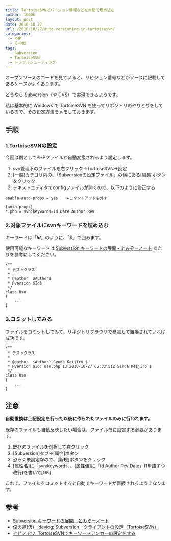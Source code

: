 ```yaml
---
title: TortoiseSVNでバージョン情報などを自動で埋め込む
author: 1000k
layout: post
date: 2010-10-27
url: /2010/10/27/auto-versioning-in-tortoisesvn/
categories:
  - PHP
  - その他
tags:
  - Subversion
  - TortoiseSVN
  - トラブルシューティング
---
```

オープンソースのコードを見ていると、リビジョン番号などがソースに記載してあるケースがよくあります。

どうやら Subversion（や CVS）で実現できるようです。

私は基本的に Windows で TortoiseSVN を使ってリポジトリのやりとりをしているので、その設定方法をメモしておきます。

<!--more-->

## 手順

### 1.TortoiseSVNの設定

今回は例としてPHPファイルが自動変換されるよう設定します。

  1. svn管理下のファイルを右クリック->TortoiseSVN->設定
  2. [一般]カテゴリ内の、「Subversionの設定ファイル」の横にある[編集]ボタンをクリック
  3. テキストエディタでconfigファイルが開くので、以下のように修正する

```
enable-auto-props = yes    ←コメントアウトを外す

[auto-props]
*.php = svn:keywords=Id Date Author Rev
```


### 2.対象ファイルにsvnキーワードを埋め込む

キーワードは「**$Id$**」のように、「$」で囲みます。

使用可能なキーワードは [Subversion キーワードの展開 - とみぞーノート](http://wiki.bit-hive.com/tomizoo/pg/Subversion%20%A5%AD%A1%BC%A5%EF%A1%BC%A5%C9%A4%CE%C5%B8%B3%AB) あたりを参考にしてください。

```
/**
 * テストクラス
 *
 * @author  $Author$
 * @version $Id$
 */
class Uso
{
    ...
}
```


### 3.コミットしてみる

ファイルをコミットしてみて、リポジトリブラウザで参照して置換されていれば成功です。

```
/**
 * テストクラス
 *
 * @author  $Author: Senda Keijiro $
 * @version $Id: uso.php 13 2010-10-27 05:33:51Z Senda Keijiro $
 */
class Uso
{
    ...
}
```


## 注意

**自動置換は上記設定を行った以後に作られたファイルのみに行われます。**

既存のファイルも自動反映したい場合は、ファイル毎に設定する必要があります。

  1. 既存のファイルを選択して右クリック
  2. [Subversion]タブ->[属性]ボタン
  3. 恐らく未設定なので、[新規]ボタンをクリック
  4. [属性名]に「svn:keywords」、[属性値]に「Id Author Rev Date」(1単語ずつ改行)を書いて[OK]

これで、ファイルをコミットすると自動でキーワードが置換されるようになります。

## 参考

  * [Subversion キーワードの展開 - とみぞーノート](http://wiki.bit-hive.com/tomizoo/pg/Subversion%20%A5%AD%A1%BC%A5%EF%A1%BC%A5%C9%A4%CE%C5%B8%B3%AB)
  * [僕の道(仮)　devlog: Subversion　クライアントの設定（TortoiseSVN）](http://bokunomichi.blogspot.com/2007/03/subversiontortoisesvn.html)
  * [ヒビノアワ: TortoiseSVNでキーワードアンカーの設定をする](http://cheebow.info/chemt/archives/2006/03/tortoisesvn.html)